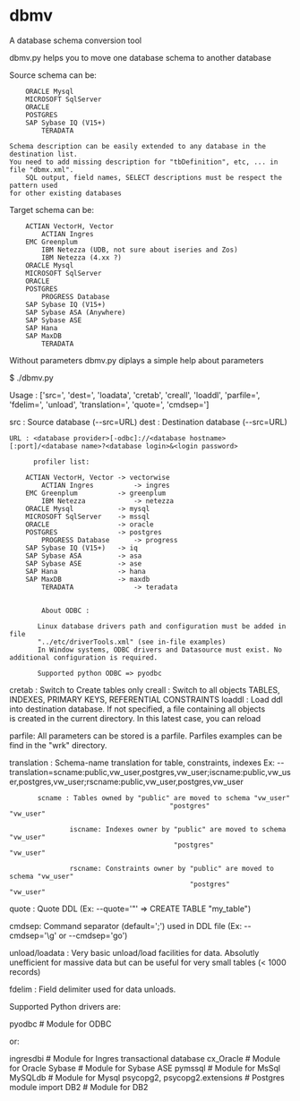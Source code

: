 # dbmv

A database schema conversion tool


dbmv.py helps you to move one database schema to another database

Source schema can be:


	    ORACLE Mysql 
	    MICROSOFT SqlServer 
	    ORACLE
	    POSTGRES
	    SAP Sybase IQ (V15+)
            TERADATA
	
	Schema description can be easily extended to any database in the destination list.
	You need to add missing description for "tbDefinition", etc, ... in file "dbmx.xml".
        SQL output, field names, SELECT descriptions must be respect the pattern used 
	for other existing databases



Target schema can be:

	    ACTIAN VectorH, Vector 
            ACTIAN Ingres 
	    EMC Greenplum 
            IBM Netezza (UDB, not sure about iseries and Zos)
            IBM Netezza (4.xx ?)
	    ORACLE Mysql
	    MICROSOFT SqlServer
	    ORACLE
	    POSTGRES
            PROGRESS Database
	    SAP Sybase IQ (V15+)
	    SAP Sybase ASA (Anywhere)
	    SAP Sybase ASE
	    SAP Hana
	    SAP MaxDB
            TERADATA

	

Without parameters dbmv.py diplays a simple help about parameters

$ ./dbmv.py 

   Usage : 
     ['src=', 'dest=', 'loadata', 'cretab', 'creall', 'loaddl', 'parfile=', 'fdelim=', 'unload', 'translation=', 'quote=', 'cmdsep=']


   src    : Source database (--src=URL)
   dest   : Destination database (--src=URL)

    URL : <database provider>[-odbc]://<database hostname>[:port]/<database name>?<database login>&<login password>

          profiler list:

	    ACTIAN VectorH, Vector -> vectorwise
            ACTIAN Ingres          -> ingres
	    EMC Greenplum          -> greenplum
            IBM Netezza            -> netezza
	    ORACLE Mysql           -> mysql
	    MICROSOFT SqlServer    -> mssql
	    ORACLE                 -> oracle
	    POSTGRES               -> postgres
            PROGRESS Database      -> progress
	    SAP Sybase IQ (V15+)   -> iq
	    SAP Sybase ASA         -> asa
	    SAP Sybase ASE         -> ase
	    SAP Hana               -> hana
	    SAP MaxDB              -> maxdb
            TERADATA               -> teradata


            About ODBC : 

           Linux database drivers path and configuration must be added in file 
           "../etc/driverTools.xml" (see in-file examples)
           In Window systems, ODBC drivers and Datasource must exist. No additional configuration is required.

	       Supported python ODBC => pyodbc




   cretab : Switch to Create tables only
   creall : Switch to all objects TABLES, INDEXES, PRIMARY KEYS, REFERENTIAL CONSTRAINTS
   loaddl : Load ddl into destination database. If not specified, a file containing all objects   
      	   is created in the current directory. In this latest case, you can reload 

   parfile: All parameters can be stored is a parfile. Parfiles examples can be find in the "wrk" directory. 

   translation : Schema-name translation for table, constraints, indexes
          Ex: --translation=scname:public,vw_user,postgres,vw_user;iscname:public,vw_user,postgres,vw_user;rscname:public,vw_user,postgres,vw_user
                 
   		   scname : Tables owned by "public" are moved to schema "vw_user"
                                            "postgres"                   "vw_user"
                                            
                   iscname: Indexes owner by "public" are moved to schema "vw_user"
                                             "postgres"                   "vw_user"
                                             
                   rscname: Constraints owner by "public" are moved to schema "vw_user"
                                                 "postgres"                   "vw_user"


   quote : Quote DDL (Ex: --quote='"' => CREATE TABLE "my_table")

   cmdsep: Command separator (default=';') used in DDL file (Ex: --cmdsep='\g' or --cmdsep='go') 


   unload/loadata : Very basic unload/load facilities for data. Absolutly unefficient for massive
                    data but can be useful for very small tables (< 1000 records)
                    
   fdelim : Field delimiter used for data unloads.





Supported Python drivers are:

   pyodbc                         # Module for ODBC

   or:

   ingresdbi                      # Module for Ingres transactional database
   cx_Oracle                      # Module for Oracle
   Sybase                         # Module for Sybase ASE
   pymssql                        # Module for MsSql
   MySQLdb                        # Module for Mysql
   psycopg2, psycopg2.extensions  # Postgres module
   import DB2                     # Module for DB2


